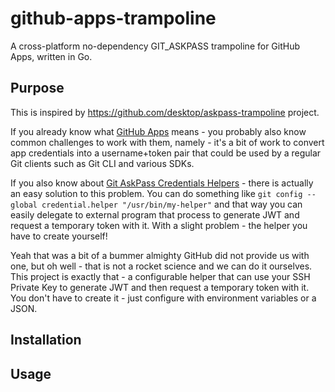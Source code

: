 # github-apps-trampoline

A cross-platform no-dependency GIT_ASKPASS trampoline for GitHub Apps, written in Go.

## Purpose

This is inspired by https://github.com/desktop/askpass-trampoline project.

If you already know what [GitHub Apps](https://docs.github.com/en/developers/apps/getting-started-with-apps/about-apps#about-github-apps) means - you probably also know common challenges to work with them, namely - it's a bit of work to convert app credentials into a username+token pair that could be used by a regular Git clients such as Git CLI and various SDKs.

If you also know about [Git AskPass Credentials Helpers](https://git-scm.com/docs/gitcredentials) - there is actually an easy solution to this problem. You can do something like `git config --global credential.helper "/usr/bin/my-helper"` and that way you can easily delegate to external program that process to generate JWT and request a temporary token with it. With a slight problem - the helper you have to create yourself!

Yeah that was a bit of a bummer almighty GitHub did not provide us with one, but oh well - that is not a rocket science and we can do it ourselves. This project is exactly that - a configurable helper that can use your SSH Private Key to generate JWT and then request a temporary token with it. You don't have to create it - just configure with environment variables or a JSON.

## Installation

## Usage
